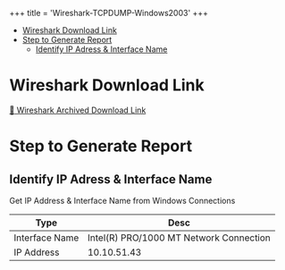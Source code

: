 
+++
title = 'Wireshark-TCPDUMP-Windows2003'
+++
- [Wireshark Download Link](#wireshark-download-link)
- [Step to Generate Report](#step-to-generate-report)
  - [Identify IP Adress \& Interface Name](#identify-ip-adress--interface-name)

# Wireshark Download Link

[:link: Wireshark Archived Download Link](https://2.na.dl.wireshark.org/win32/all-versions/)

# Step to Generate Report

## Identify IP Adress & Interface Name

Get IP Address & Interface Name from Windows Connections

| Type | Desc |
|---|---|
| Interface Name | Intel(R) PRO/1000 MT Network Connection |
| IP Address | 10.10.51.43 |
